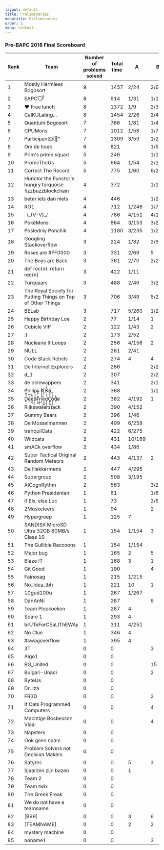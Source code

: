 ```yaml
---
layout: default
title: Preliminaries
menutitle: Preliminaries
order: 3
menu: contest
---
```

<h3>Pre-BAPC 2018 Final Scoreboard</h3><table class="table">
<thead>
<tr>
<th>Rank</th>
<th class="name">Team</th>
<th class="problems">Number of problems solved</th>
<th class="score">Total time</th>
<th class="score text-center">A</th>
<th class="score text-center">B</th>
<th class="score text-center">C</th>
<th class="score text-center">D</th>
<th class="score text-center">E</th>
<th class="score text-center">F</th>
<th class="score text-center">G</th>
<th class="score text-center">H</th>
<th class="score text-center">I</th>
<th class="score text-center">J</th>
<th class="score text-center">K</th>
</tr>
</thead>
<tbody>
<tr>
<td>1</td>
<td>Mostly Harmless Bogosort </td>
<td>9</td>
<td>1457</td>
<td class="score text-center bg-success">2/24</td>
<td class="score text-center bg-success">2/65</td>
<td class="score text-center bg-success">1/272</td>
<td class="score text-center bg-success">3/275</td>
<td class="score text-center bg-success">1/73</td>
<td class="score text-center"></td>
<td class="score text-center bg-danger">4</td>
<td class="score text-center bg-success">1/39</td>
<td class="score text-center bg-success">1/177</td>
<td class="score text-center bg-success">1/148</td>
<td class="score text-center bg-success">2/284</td>
</tr>
<tr>
<td>2</td>
<td>EAPC\̅_̅/̷̚ʾ </td>
<td>8</td>
<td>914</td>
<td class="score text-center bg-success">1/31</td>
<td class="score text-center bg-success">1/118</td>
<td class="score text-center bg-success">1/221</td>
<td class="score text-center bg-success">1/172</td>
<td class="score text-center bg-success">1/55</td>
<td class="score text-center bg-danger">1</td>
<td class="score text-center bg-danger">1</td>
<td class="score text-center bg-success">1/67</td>
<td class="score text-center"></td>
<td class="score text-center bg-success">2/87</td>
<td class="score text-center bg-success">1/143</td>
</tr>
<tr>
<td>3</td>
<td>♥ Free lunch </td>
<td>8</td>
<td>1372</td>
<td class="score text-center bg-success">1/9</td>
<td class="score text-center bg-success">2/38</td>
<td class="score text-center bg-success">1/270</td>
<td class="score text-center bg-success">3/283</td>
<td class="score text-center bg-success">1/226</td>
<td class="score text-center"></td>
<td class="score text-center bg-danger">2</td>
<td class="score text-center bg-success">1/20</td>
<td class="score text-center"></td>
<td class="score text-center bg-success">2/175</td>
<td class="score text-center bg-success">2/251</td>
</tr>
<tr>
<td>4</td>
<td>CalKULating... </td>
<td>8</td>
<td>1454</td>
<td class="score text-center bg-success">2/26</td>
<td class="score text-center bg-success">2/43</td>
<td class="score text-center bg-success">1/297</td>
<td class="score text-center bg-success">1/238</td>
<td class="score text-center bg-success">3/192</td>
<td class="score text-center bg-danger">1</td>
<td class="score text-center bg-danger">1</td>
<td class="score text-center bg-success">2/61</td>
<td class="score text-center bg-success">1/292</td>
<td class="score text-center bg-success">1/205</td>
<td class="score text-center bg-danger">1</td>
</tr>
<tr>
<td>5</td>
<td>Quantum Bogosort </td>
<td>7</td>
<td>766</td>
<td class="score text-center bg-success">1/81</td>
<td class="score text-center bg-success">1/40</td>
<td class="score text-center"></td>
<td class="score text-center bg-success">1/214</td>
<td class="score text-center bg-success">1/108</td>
<td class="score text-center"></td>
<td class="score text-center bg-danger">3</td>
<td class="score text-center bg-success">1/14</td>
<td class="score text-center bg-success">2/230</td>
<td class="score text-center bg-success">1/59</td>
<td class="score text-center"></td>
</tr>
<tr>
<td>6</td>
<td>CPUMons </td>
<td>7</td>
<td>1012</td>
<td class="score text-center bg-success">1/58</td>
<td class="score text-center bg-success">1/74</td>
<td class="score text-center"></td>
<td class="score text-center bg-success">3/177</td>
<td class="score text-center bg-danger">3</td>
<td class="score text-center"></td>
<td class="score text-center bg-success">2/299</td>
<td class="score text-center bg-success">1/26</td>
<td class="score text-center bg-success">2/82</td>
<td class="score text-center bg-success">1/216</td>
<td class="score text-center"></td>
</tr>
<tr>
<td>7</td>
<td>ParticipantΩ(🦆ⁿ </td>
<td>7</td>
<td>1309</td>
<td class="score text-center bg-success">3/59</td>
<td class="score text-center bg-success">1/201</td>
<td class="score text-center bg-success">1/107</td>
<td class="score text-center bg-success">1/251</td>
<td class="score text-center bg-success">1/280</td>
<td class="score text-center"></td>
<td class="score text-center bg-danger">1</td>
<td class="score text-center bg-success">2/64</td>
<td class="score text-center"></td>
<td class="score text-center bg-success">2/267</td>
<td class="score text-center"></td>
</tr>
<tr>
<td>8</td>
<td>Om de hoek </td>
<td>6</td>
<td>821</td>
<td class="score text-center"></td>
<td class="score text-center bg-success">1/54</td>
<td class="score text-center bg-success">4/187</td>
<td class="score text-center bg-success">1/232</td>
<td class="score text-center"></td>
<td class="score text-center bg-success">2/45</td>
<td class="score text-center bg-danger">1</td>
<td class="score text-center"></td>
<td class="score text-center bg-success">1/29</td>
<td class="score text-center bg-danger">3</td>
<td class="score text-center bg-success">2/174</td>
</tr>
<tr>
<td>9</td>
<td>Prim's prime squad </td>
<td>5</td>
<td>246</td>
<td class="score text-center"></td>
<td class="score text-center bg-success">1/11</td>
<td class="score text-center bg-success">1/49</td>
<td class="score text-center bg-danger">3</td>
<td class="score text-center bg-success">2/111</td>
<td class="score text-center bg-danger">4</td>
<td class="score text-center"></td>
<td class="score text-center"></td>
<td class="score text-center bg-success">1/22</td>
<td class="score text-center"></td>
<td class="score text-center bg-success">1/33</td>
</tr>
<tr>
<td>10</td>
<td>PromeTheUs </td>
<td>5</td>
<td>664</td>
<td class="score text-center bg-success">1/54</td>
<td class="score text-center bg-success">2/144</td>
<td class="score text-center bg-success">2/172</td>
<td class="score text-center bg-danger">3</td>
<td class="score text-center"></td>
<td class="score text-center"></td>
<td class="score text-center"></td>
<td class="score text-center bg-success">1/33</td>
<td class="score text-center"></td>
<td class="score text-center"></td>
<td class="score text-center bg-success">2/201</td>
</tr>
<tr>
<td>11</td>
<td>Correct The Record </td>
<td>5</td>
<td>775</td>
<td class="score text-center bg-success">1/60</td>
<td class="score text-center bg-success">6/228</td>
<td class="score text-center"></td>
<td class="score text-center"></td>
<td class="score text-center bg-success">1/283</td>
<td class="score text-center"></td>
<td class="score text-center"></td>
<td class="score text-center bg-success">1/24</td>
<td class="score text-center bg-danger">1</td>
<td class="score text-center bg-success">1/80</td>
<td class="score text-center"></td>
</tr>
<tr>
<td>12</td>
<td>Hunctor the Functor's hungry turquoise fizzbuzzblockchain </td>
<td>4</td>
<td>372</td>
<td class="score text-center"></td>
<td class="score text-center bg-success">1/10</td>
<td class="score text-center bg-success">1/46</td>
<td class="score text-center bg-danger">4</td>
<td class="score text-center bg-danger">1</td>
<td class="score text-center bg-danger">2</td>
<td class="score text-center bg-danger">1</td>
<td class="score text-center bg-danger">1</td>
<td class="score text-center bg-success">1/65</td>
<td class="score text-center bg-danger">1</td>
<td class="score text-center bg-success">2/231</td>
</tr>
<tr>
<td>13</td>
<td>beter iets dan niets </td>
<td>4</td>
<td>446</td>
<td class="score text-center"></td>
<td class="score text-center bg-success">1/23</td>
<td class="score text-center bg-success">1/235</td>
<td class="score text-center bg-danger">4</td>
<td class="score text-center"></td>
<td class="score text-center bg-danger">2</td>
<td class="score text-center"></td>
<td class="score text-center bg-danger">1</td>
<td class="score text-center bg-success">1/51</td>
<td class="score text-center bg-danger">2</td>
<td class="score text-center bg-success">1/137</td>
</tr>
<tr>
<td>14</td>
<td>RO1 </td>
<td>4</td>
<td>712</td>
<td class="score text-center bg-success">1/248</td>
<td class="score text-center bg-success">1/77</td>
<td class="score text-center"></td>
<td class="score text-center"></td>
<td class="score text-center"></td>
<td class="score text-center"></td>
<td class="score text-center"></td>
<td class="score text-center bg-success">1/108</td>
<td class="score text-center"></td>
<td class="score text-center bg-success">1/279</td>
<td class="score text-center"></td>
</tr>
<tr>
<td>15</td>
<td>¯\_(V-V)_/¯ </td>
<td>4</td>
<td>786</td>
<td class="score text-center bg-success">4/151</td>
<td class="score text-center bg-success">4/128</td>
<td class="score text-center bg-danger">1</td>
<td class="score text-center bg-danger">1</td>
<td class="score text-center bg-danger">1</td>
<td class="score text-center bg-danger">1</td>
<td class="score text-center bg-danger">1</td>
<td class="score text-center bg-success">3/72</td>
<td class="score text-center bg-danger">2</td>
<td class="score text-center bg-success">1/275</td>
<td class="score text-center bg-danger">2</td>
</tr>
<tr>
<td>16</td>
<td>PokéMons </td>
<td>4</td>
<td>864</td>
<td class="score text-center bg-success">3/153</td>
<td class="score text-center bg-success">3/229</td>
<td class="score text-center"></td>
<td class="score text-center bg-success">2/118</td>
<td class="score text-center bg-danger">3</td>
<td class="score text-center"></td>
<td class="score text-center"></td>
<td class="score text-center bg-success">4/204</td>
<td class="score text-center"></td>
<td class="score text-center"></td>
<td class="score text-center"></td>
</tr>
<tr>
<td>17</td>
<td>Posledniy Ponchik </td>
<td>4</td>
<td>1180</td>
<td class="score text-center bg-success">3/235</td>
<td class="score text-center bg-success">1/287</td>
<td class="score text-center"></td>
<td class="score text-center"></td>
<td class="score text-center bg-success">2/297</td>
<td class="score text-center"></td>
<td class="score text-center"></td>
<td class="score text-center bg-success">6/201</td>
<td class="score text-center"></td>
<td class="score text-center"></td>
<td class="score text-center"></td>
</tr>
<tr>
<td>18</td>
<td>Googling Stackoverflow </td>
<td>3</td>
<td>224</td>
<td class="score text-center bg-success">1/32</td>
<td class="score text-center bg-success">2/93</td>
<td class="score text-center"></td>
<td class="score text-center bg-danger">1</td>
<td class="score text-center"></td>
<td class="score text-center"></td>
<td class="score text-center"></td>
<td class="score text-center bg-success">2/59</td>
<td class="score text-center bg-danger">1</td>
<td class="score text-center"></td>
<td class="score text-center"></td>
</tr>
<tr>
<td>19</td>
<td>Roses are #FF0000 </td>
<td>3</td>
<td>331</td>
<td class="score text-center bg-success">2/69</td>
<td class="score text-center bg-danger">5</td>
<td class="score text-center bg-danger">3</td>
<td class="score text-center"></td>
<td class="score text-center"></td>
<td class="score text-center"></td>
<td class="score text-center"></td>
<td class="score text-center bg-success">1/56</td>
<td class="score text-center bg-danger">3</td>
<td class="score text-center bg-success">4/126</td>
<td class="score text-center"></td>
</tr>
<tr>
<td>20</td>
<td>The Boys are Back </td>
<td>3</td>
<td>361</td>
<td class="score text-center bg-success">2/70</td>
<td class="score text-center bg-success">2/210</td>
<td class="score text-center"></td>
<td class="score text-center"></td>
<td class="score text-center bg-danger">1</td>
<td class="score text-center"></td>
<td class="score text-center"></td>
<td class="score text-center bg-success">1/41</td>
<td class="score text-center bg-danger">2</td>
<td class="score text-center"></td>
<td class="score text-center"></td>
</tr>
<tr>
<td>21</td>
<td>def rec(n): return rec(n) </td>
<td>3</td>
<td>422</td>
<td class="score text-center bg-success">1/11</td>
<td class="score text-center"></td>
<td class="score text-center"></td>
<td class="score text-center"></td>
<td class="score text-center"></td>
<td class="score text-center"></td>
<td class="score text-center bg-success">5/297</td>
<td class="score text-center bg-success">1/34</td>
<td class="score text-center"></td>
<td class="score text-center"></td>
<td class="score text-center"></td>
</tr>
<tr>
<td>22</td>
<td>Turquaars </td>
<td>3</td>
<td>488</td>
<td class="score text-center bg-success">2/46</td>
<td class="score text-center bg-success">3/297</td>
<td class="score text-center"></td>
<td class="score text-center"></td>
<td class="score text-center"></td>
<td class="score text-center"></td>
<td class="score text-center"></td>
<td class="score text-center bg-success">1/85</td>
<td class="score text-center bg-danger">5</td>
<td class="score text-center"></td>
<td class="score text-center"></td>
</tr>
<tr>
<td>23</td>
<td>The Royal Society for Putting Things on Top of Other Things </td>
<td>3</td>
<td>706</td>
<td class="score text-center bg-success">3/49</td>
<td class="score text-center bg-success">5/252</td>
<td class="score text-center"></td>
<td class="score text-center"></td>
<td class="score text-center"></td>
<td class="score text-center"></td>
<td class="score text-center"></td>
<td class="score text-center bg-success">2/265</td>
<td class="score text-center bg-danger">4</td>
<td class="score text-center"></td>
<td class="score text-center"></td>
</tr>
<tr>
<td>24</td>
<td>BELab </td>
<td>3</td>
<td>717</td>
<td class="score text-center bg-success">5/260</td>
<td class="score text-center bg-success">1/228</td>
<td class="score text-center"></td>
<td class="score text-center bg-danger">2</td>
<td class="score text-center"></td>
<td class="score text-center"></td>
<td class="score text-center"></td>
<td class="score text-center bg-success">1/149</td>
<td class="score text-center"></td>
<td class="score text-center"></td>
<td class="score text-center"></td>
</tr>
<tr>
<td>25</td>
<td>Happy Birthday Loe </td>
<td>2</td>
<td>77</td>
<td class="score text-center bg-success">1/14</td>
<td class="score text-center bg-danger">1</td>
<td class="score text-center"></td>
<td class="score text-center bg-danger">2</td>
<td class="score text-center"></td>
<td class="score text-center"></td>
<td class="score text-center"></td>
<td class="score text-center bg-success">1/63</td>
<td class="score text-center"></td>
<td class="score text-center bg-danger">6</td>
<td class="score text-center"></td>
</tr>
<tr>
<td>26</td>
<td>Cubicle VIP </td>
<td>2</td>
<td>122</td>
<td class="score text-center bg-success">1/43</td>
<td class="score text-center bg-danger">2</td>
<td class="score text-center bg-danger">4</td>
<td class="score text-center bg-danger">1</td>
<td class="score text-center"></td>
<td class="score text-center"></td>
<td class="score text-center"></td>
<td class="score text-center bg-success">1/79</td>
<td class="score text-center bg-danger">2</td>
<td class="score text-center"></td>
<td class="score text-center"></td>
</tr>
<tr>
<td>27</td>
<td>:) </td>
<td>2</td>
<td>173</td>
<td class="score text-center bg-success">2/52</td>
<td class="score text-center"></td>
<td class="score text-center bg-danger">9</td>
<td class="score text-center"></td>
<td class="score text-center"></td>
<td class="score text-center"></td>
<td class="score text-center"></td>
<td class="score text-center bg-success">1/101</td>
<td class="score text-center"></td>
<td class="score text-center bg-danger">1</td>
<td class="score text-center"></td>
</tr>
<tr>
<td>28</td>
<td>Nucleaire If Loops </td>
<td>2</td>
<td>256</td>
<td class="score text-center bg-success">4/156</td>
<td class="score text-center bg-danger">2</td>
<td class="score text-center"></td>
<td class="score text-center bg-danger">3</td>
<td class="score text-center"></td>
<td class="score text-center"></td>
<td class="score text-center"></td>
<td class="score text-center bg-success">1/40</td>
<td class="score text-center"></td>
<td class="score text-center bg-danger">1</td>
<td class="score text-center"></td>
</tr>
<tr>
<td>29</td>
<td>NULL </td>
<td>2</td>
<td>261</td>
<td class="score text-center bg-success">2/41</td>
<td class="score text-center"></td>
<td class="score text-center"></td>
<td class="score text-center"></td>
<td class="score text-center"></td>
<td class="score text-center"></td>
<td class="score text-center"></td>
<td class="score text-center bg-success">2/180</td>
<td class="score text-center"></td>
<td class="score text-center bg-danger">1</td>
<td class="score text-center"></td>
</tr>
<tr>
<td>30</td>
<td>Code Stack Rebels </td>
<td>2</td>
<td>274</td>
<td class="score text-center bg-danger">4</td>
<td class="score text-center bg-danger">4</td>
<td class="score text-center bg-success">3/161</td>
<td class="score text-center"></td>
<td class="score text-center"></td>
<td class="score text-center"></td>
<td class="score text-center"></td>
<td class="score text-center bg-success">1/73</td>
<td class="score text-center bg-danger">5</td>
<td class="score text-center"></td>
<td class="score text-center"></td>
</tr>
<tr>
<td>31</td>
<td>De Internet Explorers </td>
<td>2</td>
<td>286</td>
<td class="score text-center"></td>
<td class="score text-center bg-success">2/24</td>
<td class="score text-center"></td>
<td class="score text-center"></td>
<td class="score text-center"></td>
<td class="score text-center"></td>
<td class="score text-center bg-danger">1</td>
<td class="score text-center"></td>
<td class="score text-center bg-success">2/222</td>
<td class="score text-center"></td>
<td class="score text-center"></td>
</tr>
<tr>
<td>32</td>
<td>d_1 </td>
<td>2</td>
<td>307</td>
<td class="score text-center"></td>
<td class="score text-center bg-success">2/218</td>
<td class="score text-center bg-danger">5</td>
<td class="score text-center"></td>
<td class="score text-center"></td>
<td class="score text-center"></td>
<td class="score text-center"></td>
<td class="score text-center"></td>
<td class="score text-center bg-success">2/49</td>
<td class="score text-center"></td>
<td class="score text-center"></td>
</tr>
<tr>
<td>33</td>
<td>de oelewappers </td>
<td>2</td>
<td>341</td>
<td class="score text-center"></td>
<td class="score text-center bg-success">2/160</td>
<td class="score text-center bg-danger">3</td>
<td class="score text-center bg-danger">6</td>
<td class="score text-center"></td>
<td class="score text-center"></td>
<td class="score text-center"></td>
<td class="score text-center"></td>
<td class="score text-center bg-success">2/141</td>
<td class="score text-center"></td>
<td class="score text-center"></td>
</tr>
<tr>
<td>34</td>
<td>Philips & Ko. </td>
<td>2</td>
<td>368</td>
<td class="score text-center"></td>
<td class="score text-center bg-success">1/198</td>
<td class="score text-center"></td>
<td class="score text-center"></td>
<td class="score text-center bg-danger">12</td>
<td class="score text-center"></td>
<td class="score text-center"></td>
<td class="score text-center"></td>
<td class="score text-center bg-success">1/170</td>
<td class="score text-center"></td>
<td class="score text-center"></td>
</tr>
<tr>
<td>35</td>
<td>D̢̾̑͆ͥͨͯe̫ͣ̿e̝̪̖ͪ̃̀p̵͙̝͎̎͛ͣF͉̤͈̆ͭ͂̓̄r̦̼̫̞i̛̤͎̓̊͛ͥ͂̔e̠̤̪͇͛ͥ͑ͩ͐̈́d̡̤̬̜̙̒̾̀̿̈́́ͯC͇̗̭͖̔̽ͦ̊͋̉õ̜̖̖̭̬̇ͪ͋d̊̃̈͏͔e̷ </td>
<td>2</td>
<td>382</td>
<td class="score text-center bg-success">4/192</td>
<td class="score text-center bg-danger">1</td>
<td class="score text-center"></td>
<td class="score text-center bg-danger">5</td>
<td class="score text-center"></td>
<td class="score text-center"></td>
<td class="score text-center"></td>
<td class="score text-center bg-success">2/110</td>
<td class="score text-center"></td>
<td class="score text-center"></td>
<td class="score text-center"></td>
</tr>
<tr>
<td>36</td>
<td>Rijkswaterstack </td>
<td>2</td>
<td>390</td>
<td class="score text-center bg-success">4/152</td>
<td class="score text-center"></td>
<td class="score text-center"></td>
<td class="score text-center"></td>
<td class="score text-center"></td>
<td class="score text-center"></td>
<td class="score text-center"></td>
<td class="score text-center bg-success">2/158</td>
<td class="score text-center bg-danger">4</td>
<td class="score text-center"></td>
<td class="score text-center"></td>
</tr>
<tr>
<td>37</td>
<td>Gummy Bears </td>
<td>2</td>
<td>396</td>
<td class="score text-center bg-success">1/46</td>
<td class="score text-center"></td>
<td class="score text-center bg-danger">3</td>
<td class="score text-center"></td>
<td class="score text-center"></td>
<td class="score text-center"></td>
<td class="score text-center"></td>
<td class="score text-center bg-success">4/290</td>
<td class="score text-center bg-danger">8</td>
<td class="score text-center"></td>
<td class="score text-center"></td>
</tr>
<tr>
<td>38</td>
<td>De Mosselmannen </td>
<td>2</td>
<td>409</td>
<td class="score text-center bg-success">6/259</td>
<td class="score text-center"></td>
<td class="score text-center bg-danger">4</td>
<td class="score text-center bg-danger">3</td>
<td class="score text-center"></td>
<td class="score text-center"></td>
<td class="score text-center"></td>
<td class="score text-center bg-success">1/50</td>
<td class="score text-center bg-danger">2</td>
<td class="score text-center"></td>
<td class="score text-center"></td>
</tr>
<tr>
<td>39</td>
<td>tranquilCats </td>
<td>2</td>
<td>422</td>
<td class="score text-center bg-success">6/275</td>
<td class="score text-center"></td>
<td class="score text-center"></td>
<td class="score text-center"></td>
<td class="score text-center"></td>
<td class="score text-center"></td>
<td class="score text-center"></td>
<td class="score text-center bg-success">1/47</td>
<td class="score text-center"></td>
<td class="score text-center bg-danger">4</td>
<td class="score text-center"></td>
</tr>
<tr>
<td>40</td>
<td>Wildcats </td>
<td>2</td>
<td>431</td>
<td class="score text-center bg-success">10/169</td>
<td class="score text-center"></td>
<td class="score text-center"></td>
<td class="score text-center"></td>
<td class="score text-center"></td>
<td class="score text-center"></td>
<td class="score text-center"></td>
<td class="score text-center bg-success">1/82</td>
<td class="score text-center bg-danger">9</td>
<td class="score text-center"></td>
<td class="score text-center"></td>
</tr>
<tr>
<td>41</td>
<td>smACk overflow </td>
<td>2</td>
<td>434</td>
<td class="score text-center bg-success">1/86</td>
<td class="score text-center"></td>
<td class="score text-center bg-danger">3</td>
<td class="score text-center bg-danger">2</td>
<td class="score text-center"></td>
<td class="score text-center"></td>
<td class="score text-center"></td>
<td class="score text-center bg-success">4/288</td>
<td class="score text-center bg-danger">2</td>
<td class="score text-center"></td>
<td class="score text-center"></td>
</tr>
<tr>
<td>42</td>
<td>Super Tactical Original Random Meteors </td>
<td>2</td>
<td>443</td>
<td class="score text-center bg-success">4/137</td>
<td class="score text-center bg-danger">2</td>
<td class="score text-center"></td>
<td class="score text-center bg-danger">7</td>
<td class="score text-center"></td>
<td class="score text-center"></td>
<td class="score text-center"></td>
<td class="score text-center bg-success">4/186</td>
<td class="score text-center bg-danger">4</td>
<td class="score text-center"></td>
<td class="score text-center"></td>
</tr>
<tr>
<td>43</td>
<td>De Hekkermens </td>
<td>2</td>
<td>447</td>
<td class="score text-center bg-success">4/295</td>
<td class="score text-center"></td>
<td class="score text-center bg-danger">1</td>
<td class="score text-center"></td>
<td class="score text-center"></td>
<td class="score text-center"></td>
<td class="score text-center"></td>
<td class="score text-center bg-success">1/92</td>
<td class="score text-center bg-danger">5</td>
<td class="score text-center"></td>
<td class="score text-center"></td>
</tr>
<tr>
<td>44</td>
<td>Supergroup </td>
<td>2</td>
<td>508</td>
<td class="score text-center bg-success">3/195</td>
<td class="score text-center"></td>
<td class="score text-center bg-danger">4</td>
<td class="score text-center bg-danger">2</td>
<td class="score text-center"></td>
<td class="score text-center"></td>
<td class="score text-center"></td>
<td class="score text-center bg-success">3/233</td>
<td class="score text-center bg-danger">2</td>
<td class="score text-center"></td>
<td class="score text-center"></td>
</tr>
<tr>
<td>45</td>
<td>AlCognRythm </td>
<td>2</td>
<td>563</td>
<td class="score text-center"></td>
<td class="score text-center bg-success">3/226</td>
<td class="score text-center bg-danger">1</td>
<td class="score text-center"></td>
<td class="score text-center"></td>
<td class="score text-center"></td>
<td class="score text-center"></td>
<td class="score text-center"></td>
<td class="score text-center bg-success">6/197</td>
<td class="score text-center bg-danger">8</td>
<td class="score text-center"></td>
</tr>
<tr>
<td>46</td>
<td>Python Presidenten </td>
<td>1</td>
<td>61</td>
<td class="score text-center"></td>
<td class="score text-center bg-success">1/61</td>
<td class="score text-center bg-danger">5</td>
<td class="score text-center"></td>
<td class="score text-center"></td>
<td class="score text-center"></td>
<td class="score text-center"></td>
<td class="score text-center"></td>
<td class="score text-center"></td>
<td class="score text-center"></td>
<td class="score text-center"></td>
</tr>
<tr>
<td>47</td>
<td>if Els, else Luc </td>
<td>1</td>
<td>73</td>
<td class="score text-center"></td>
<td class="score text-center bg-success">2/53</td>
<td class="score text-center"></td>
<td class="score text-center"></td>
<td class="score text-center"></td>
<td class="score text-center"></td>
<td class="score text-center"></td>
<td class="score text-center"></td>
<td class="score text-center bg-danger">2</td>
<td class="score text-center"></td>
<td class="score text-center"></td>
</tr>
<tr>
<td>48</td>
<td>2Musketeers </td>
<td>1</td>
<td>94</td>
<td class="score text-center"></td>
<td class="score text-center bg-danger">2</td>
<td class="score text-center"></td>
<td class="score text-center"></td>
<td class="score text-center"></td>
<td class="score text-center"></td>
<td class="score text-center"></td>
<td class="score text-center bg-success">1/94</td>
<td class="score text-center"></td>
<td class="score text-center"></td>
<td class="score text-center"></td>
</tr>
<tr>
<td>49</td>
<td>Hypergroep </td>
<td>1</td>
<td>125</td>
<td class="score text-center bg-danger">7</td>
<td class="score text-center"></td>
<td class="score text-center bg-danger">3</td>
<td class="score text-center"></td>
<td class="score text-center"></td>
<td class="score text-center"></td>
<td class="score text-center bg-danger">1</td>
<td class="score text-center bg-success">3/85</td>
<td class="score text-center"></td>
<td class="score text-center"></td>
<td class="score text-center"></td>
</tr>
<tr>
<td>50</td>
<td>SANDISK MicroSD Ultra 32GB 80MB/s Class 10 </td>
<td>1</td>
<td>154</td>
<td class="score text-center bg-success">1/154</td>
<td class="score text-center bg-danger">3</td>
<td class="score text-center"></td>
<td class="score text-center bg-danger">2</td>
<td class="score text-center"></td>
<td class="score text-center"></td>
<td class="score text-center"></td>
<td class="score text-center bg-danger">2</td>
<td class="score text-center"></td>
<td class="score text-center"></td>
<td class="score text-center"></td>
</tr>
<tr>
<td>51</td>
<td>The Gullible Raccoons </td>
<td>1</td>
<td>154</td>
<td class="score text-center bg-success">1/154</td>
<td class="score text-center"></td>
<td class="score text-center"></td>
<td class="score text-center"></td>
<td class="score text-center"></td>
<td class="score text-center"></td>
<td class="score text-center"></td>
<td class="score text-center bg-danger">2</td>
<td class="score text-center"></td>
<td class="score text-center"></td>
<td class="score text-center"></td>
</tr>
<tr>
<td>52</td>
<td>Major bug </td>
<td>1</td>
<td>165</td>
<td class="score text-center bg-danger">2</td>
<td class="score text-center bg-danger">5</td>
<td class="score text-center"></td>
<td class="score text-center"></td>
<td class="score text-center"></td>
<td class="score text-center"></td>
<td class="score text-center"></td>
<td class="score text-center bg-success">1/165</td>
<td class="score text-center bg-danger">2</td>
<td class="score text-center bg-danger">1</td>
<td class="score text-center"></td>
</tr>
<tr>
<td>53</td>
<td>Blaze IT </td>
<td>1</td>
<td>168</td>
<td class="score text-center bg-danger">3</td>
<td class="score text-center bg-danger">1</td>
<td class="score text-center"></td>
<td class="score text-center"></td>
<td class="score text-center"></td>
<td class="score text-center"></td>
<td class="score text-center"></td>
<td class="score text-center bg-success">1/168</td>
<td class="score text-center bg-danger">3</td>
<td class="score text-center"></td>
<td class="score text-center"></td>
</tr>
<tr>
<td>54</td>
<td>Git Good </td>
<td>1</td>
<td>190</td>
<td class="score text-center"></td>
<td class="score text-center bg-danger">4</td>
<td class="score text-center"></td>
<td class="score text-center"></td>
<td class="score text-center"></td>
<td class="score text-center"></td>
<td class="score text-center"></td>
<td class="score text-center"></td>
<td class="score text-center bg-success">2/170</td>
<td class="score text-center bg-danger">2</td>
<td class="score text-center"></td>
</tr>
<tr>
<td>55</td>
<td>Fainosag </td>
<td>1</td>
<td>215</td>
<td class="score text-center bg-success">1/215</td>
<td class="score text-center"></td>
<td class="score text-center"></td>
<td class="score text-center bg-danger">6</td>
<td class="score text-center"></td>
<td class="score text-center"></td>
<td class="score text-center"></td>
<td class="score text-center bg-danger">4</td>
<td class="score text-center bg-danger">2</td>
<td class="score text-center"></td>
<td class="score text-center"></td>
</tr>
<tr>
<td>56</td>
<td>No_Idea_tbh </td>
<td>1</td>
<td>221</td>
<td class="score text-center bg-danger">10</td>
<td class="score text-center bg-danger">1</td>
<td class="score text-center bg-danger">1</td>
<td class="score text-center"></td>
<td class="score text-center"></td>
<td class="score text-center"></td>
<td class="score text-center"></td>
<td class="score text-center bg-success">1/221</td>
<td class="score text-center"></td>
<td class="score text-center"></td>
<td class="score text-center"></td>
</tr>
<tr>
<td>57</td>
<td>10gud100u </td>
<td>1</td>
<td>267</td>
<td class="score text-center bg-success">1/267</td>
<td class="score text-center"></td>
<td class="score text-center"></td>
<td class="score text-center"></td>
<td class="score text-center"></td>
<td class="score text-center"></td>
<td class="score text-center"></td>
<td class="score text-center bg-danger">4</td>
<td class="score text-center bg-danger">4</td>
<td class="score text-center"></td>
<td class="score text-center"></td>
</tr>
<tr>
<td>58</td>
<td>DanAnNi </td>
<td>1</td>
<td>287</td>
<td class="score text-center"></td>
<td class="score text-center bg-danger">6</td>
<td class="score text-center"></td>
<td class="score text-center"></td>
<td class="score text-center"></td>
<td class="score text-center"></td>
<td class="score text-center"></td>
<td class="score text-center"></td>
<td class="score text-center bg-success">8/147</td>
<td class="score text-center"></td>
<td class="score text-center"></td>
</tr>
<tr>
<td>59</td>
<td>Team Plopkoeken </td>
<td>1</td>
<td>287</td>
<td class="score text-center bg-danger">4</td>
<td class="score text-center"></td>
<td class="score text-center"></td>
<td class="score text-center"></td>
<td class="score text-center"></td>
<td class="score text-center"></td>
<td class="score text-center"></td>
<td class="score text-center bg-success">1/287</td>
<td class="score text-center bg-danger">3</td>
<td class="score text-center"></td>
<td class="score text-center"></td>
</tr>
<tr>
<td>60</td>
<td>Spare 1 </td>
<td>1</td>
<td>293</td>
<td class="score text-center bg-danger">4</td>
<td class="score text-center"></td>
<td class="score text-center"></td>
<td class="score text-center"></td>
<td class="score text-center"></td>
<td class="score text-center"></td>
<td class="score text-center"></td>
<td class="score text-center bg-success">3/253</td>
<td class="score text-center"></td>
<td class="score text-center"></td>
<td class="score text-center"></td>
</tr>
<tr>
<td>61</td>
<td>brUTeForCEaLlThEWAy </td>
<td>1</td>
<td>311</td>
<td class="score text-center bg-success">4/251</td>
<td class="score text-center"></td>
<td class="score text-center"></td>
<td class="score text-center bg-danger">1</td>
<td class="score text-center"></td>
<td class="score text-center"></td>
<td class="score text-center"></td>
<td class="score text-center bg-danger">5</td>
<td class="score text-center bg-danger">4</td>
<td class="score text-center"></td>
<td class="score text-center"></td>
</tr>
<tr>
<td>62</td>
<td>No Clue </td>
<td>1</td>
<td>346</td>
<td class="score text-center bg-danger">4</td>
<td class="score text-center"></td>
<td class="score text-center"></td>
<td class="score text-center"></td>
<td class="score text-center"></td>
<td class="score text-center"></td>
<td class="score text-center"></td>
<td class="score text-center bg-success">7/226</td>
<td class="score text-center"></td>
<td class="score text-center"></td>
<td class="score text-center"></td>
</tr>
<tr>
<td>63</td>
<td>#swagoverflow </td>
<td>1</td>
<td>395</td>
<td class="score text-center bg-danger">4</td>
<td class="score text-center"></td>
<td class="score text-center"></td>
<td class="score text-center bg-danger">1</td>
<td class="score text-center"></td>
<td class="score text-center"></td>
<td class="score text-center"></td>
<td class="score text-center bg-success">8/255</td>
<td class="score text-center bg-danger">4</td>
<td class="score text-center"></td>
<td class="score text-center"></td>
</tr>
<tr>
<td>64</td>
<td>3T </td>
<td>0</td>
<td>0</td>
<td class="score text-center"></td>
<td class="score text-center bg-danger">3</td>
<td class="score text-center"></td>
<td class="score text-center bg-danger">2</td>
<td class="score text-center bg-danger">1</td>
<td class="score text-center"></td>
<td class="score text-center"></td>
<td class="score text-center"></td>
<td class="score text-center"></td>
<td class="score text-center"></td>
<td class="score text-center"></td>
</tr>
<tr>
<td>65</td>
<td>Algo1 </td>
<td>0</td>
<td>0</td>
<td class="score text-center"></td>
<td class="score text-center"></td>
<td class="score text-center"></td>
<td class="score text-center"></td>
<td class="score text-center"></td>
<td class="score text-center"></td>
<td class="score text-center"></td>
<td class="score text-center"></td>
<td class="score text-center"></td>
<td class="score text-center"></td>
<td class="score text-center"></td>
</tr>
<tr>
<td>66</td>
<td>BG_United </td>
<td>0</td>
<td>0</td>
<td class="score text-center"></td>
<td class="score text-center bg-danger">15</td>
<td class="score text-center"></td>
<td class="score text-center bg-danger">1</td>
<td class="score text-center"></td>
<td class="score text-center"></td>
<td class="score text-center"></td>
<td class="score text-center"></td>
<td class="score text-center"></td>
<td class="score text-center"></td>
<td class="score text-center"></td>
</tr>
<tr>
<td>67</td>
<td>Bulgari-Unaci </td>
<td>0</td>
<td>0</td>
<td class="score text-center"></td>
<td class="score text-center bg-danger">2</td>
<td class="score text-center"></td>
<td class="score text-center"></td>
<td class="score text-center"></td>
<td class="score text-center"></td>
<td class="score text-center"></td>
<td class="score text-center"></td>
<td class="score text-center bg-danger">3</td>
<td class="score text-center bg-danger">4</td>
<td class="score text-center"></td>
</tr>
<tr>
<td>68</td>
<td>ByteUs </td>
<td>0</td>
<td>0</td>
<td class="score text-center"></td>
<td class="score text-center"></td>
<td class="score text-center"></td>
<td class="score text-center"></td>
<td class="score text-center"></td>
<td class="score text-center"></td>
<td class="score text-center"></td>
<td class="score text-center"></td>
<td class="score text-center bg-danger">1</td>
<td class="score text-center"></td>
<td class="score text-center"></td>
</tr>
<tr>
<td>69</td>
<td>Dr. Iza </td>
<td>0</td>
<td>0</td>
<td class="score text-center"></td>
<td class="score text-center"></td>
<td class="score text-center bg-danger">2</td>
<td class="score text-center"></td>
<td class="score text-center"></td>
<td class="score text-center"></td>
<td class="score text-center"></td>
<td class="score text-center bg-danger">2</td>
<td class="score text-center bg-danger">1</td>
<td class="score text-center"></td>
<td class="score text-center"></td>
</tr>
<tr>
<td>70</td>
<td>FR3D </td>
<td>0</td>
<td>0</td>
<td class="score text-center"></td>
<td class="score text-center bg-danger">2</td>
<td class="score text-center"></td>
<td class="score text-center"></td>
<td class="score text-center"></td>
<td class="score text-center"></td>
<td class="score text-center"></td>
<td class="score text-center"></td>
<td class="score text-center bg-danger">1</td>
<td class="score text-center"></td>
<td class="score text-center"></td>
</tr>
<tr>
<td>71</td>
<td>If Cats Programmed Computers </td>
<td>0</td>
<td>0</td>
<td class="score text-center"></td>
<td class="score text-center bg-danger">4</td>
<td class="score text-center"></td>
<td class="score text-center"></td>
<td class="score text-center"></td>
<td class="score text-center"></td>
<td class="score text-center"></td>
<td class="score text-center"></td>
<td class="score text-center bg-danger">6</td>
<td class="score text-center bg-danger">2</td>
<td class="score text-center"></td>
</tr>
<tr>
<td>72</td>
<td>Machtige Bosbessen Vlaai </td>
<td>0</td>
<td>0</td>
<td class="score text-center"></td>
<td class="score text-center bg-danger">4</td>
<td class="score text-center bg-danger">1</td>
<td class="score text-center"></td>
<td class="score text-center bg-danger">1</td>
<td class="score text-center bg-danger">1</td>
<td class="score text-center"></td>
<td class="score text-center"></td>
<td class="score text-center"></td>
<td class="score text-center bg-danger">1</td>
<td class="score text-center"></td>
</tr>
<tr>
<td>73</td>
<td>Napsters </td>
<td>0</td>
<td>0</td>
<td class="score text-center"></td>
<td class="score text-center"></td>
<td class="score text-center"></td>
<td class="score text-center"></td>
<td class="score text-center bg-danger">2</td>
<td class="score text-center"></td>
<td class="score text-center"></td>
<td class="score text-center"></td>
<td class="score text-center"></td>
<td class="score text-center"></td>
<td class="score text-center"></td>
</tr>
<tr>
<td>74</td>
<td>Ook geen naam </td>
<td>0</td>
<td>0</td>
<td class="score text-center"></td>
<td class="score text-center"></td>
<td class="score text-center"></td>
<td class="score text-center"></td>
<td class="score text-center"></td>
<td class="score text-center"></td>
<td class="score text-center"></td>
<td class="score text-center"></td>
<td class="score text-center"></td>
<td class="score text-center"></td>
<td class="score text-center"></td>
</tr>
<tr>
<td>75</td>
<td>Problem Solvers not Decision Makers </td>
<td>0</td>
<td>0</td>
<td class="score text-center"></td>
<td class="score text-center"></td>
<td class="score text-center"></td>
<td class="score text-center bg-danger">7</td>
<td class="score text-center bg-danger">4</td>
<td class="score text-center"></td>
<td class="score text-center"></td>
<td class="score text-center"></td>
<td class="score text-center bg-danger">4</td>
<td class="score text-center"></td>
<td class="score text-center"></td>
</tr>
<tr>
<td>76</td>
<td>Satyres </td>
<td>0</td>
<td>0</td>
<td class="score text-center bg-danger">5</td>
<td class="score text-center bg-danger">3</td>
<td class="score text-center"></td>
<td class="score text-center"></td>
<td class="score text-center"></td>
<td class="score text-center"></td>
<td class="score text-center"></td>
<td class="score text-center bg-danger">1</td>
<td class="score text-center"></td>
<td class="score text-center"></td>
<td class="score text-center"></td>
</tr>
<tr>
<td>77</td>
<td>Sjaarzen zijn bazen </td>
<td>0</td>
<td>0</td>
<td class="score text-center bg-danger">1</td>
<td class="score text-center"></td>
<td class="score text-center"></td>
<td class="score text-center"></td>
<td class="score text-center"></td>
<td class="score text-center"></td>
<td class="score text-center"></td>
<td class="score text-center bg-danger">3</td>
<td class="score text-center bg-danger">1</td>
<td class="score text-center"></td>
<td class="score text-center"></td>
</tr>
<tr>
<td>78</td>
<td>Team 2 </td>
<td>0</td>
<td>0</td>
<td class="score text-center"></td>
<td class="score text-center"></td>
<td class="score text-center"></td>
<td class="score text-center"></td>
<td class="score text-center"></td>
<td class="score text-center"></td>
<td class="score text-center"></td>
<td class="score text-center"></td>
<td class="score text-center"></td>
<td class="score text-center"></td>
<td class="score text-center"></td>
</tr>
<tr>
<td>79</td>
<td>Team twix </td>
<td>0</td>
<td>0</td>
<td class="score text-center"></td>
<td class="score text-center"></td>
<td class="score text-center"></td>
<td class="score text-center"></td>
<td class="score text-center"></td>
<td class="score text-center"></td>
<td class="score text-center"></td>
<td class="score text-center"></td>
<td class="score text-center"></td>
<td class="score text-center"></td>
<td class="score text-center"></td>
</tr>
<tr>
<td>80</td>
<td>The Greek Freak </td>
<td>0</td>
<td>0</td>
<td class="score text-center"></td>
<td class="score text-center"></td>
<td class="score text-center"></td>
<td class="score text-center"></td>
<td class="score text-center"></td>
<td class="score text-center"></td>
<td class="score text-center"></td>
<td class="score text-center"></td>
<td class="score text-center"></td>
<td class="score text-center"></td>
<td class="score text-center"></td>
</tr>
<tr>
<td>81</td>
<td>We do not have a teamname </td>
<td>0</td>
<td>0</td>
<td class="score text-center"></td>
<td class="score text-center"></td>
<td class="score text-center"></td>
<td class="score text-center"></td>
<td class="score text-center"></td>
<td class="score text-center"></td>
<td class="score text-center"></td>
<td class="score text-center"></td>
<td class="score text-center"></td>
<td class="score text-center"></td>
<td class="score text-center"></td>
</tr>
<tr>
<td>82</td>
<td>[B99] </td>
<td>0</td>
<td>0</td>
<td class="score text-center bg-danger">3</td>
<td class="score text-center bg-danger">6</td>
<td class="score text-center"></td>
<td class="score text-center"></td>
<td class="score text-center bg-danger">1</td>
<td class="score text-center"></td>
<td class="score text-center"></td>
<td class="score text-center"></td>
<td class="score text-center"></td>
<td class="score text-center"></td>
<td class="score text-center"></td>
</tr>
<tr>
<td>83</td>
<td>[TEAMNAME] </td>
<td>0</td>
<td>0</td>
<td class="score text-center bg-danger">2</td>
<td class="score text-center bg-danger">2</td>
<td class="score text-center"></td>
<td class="score text-center"></td>
<td class="score text-center"></td>
<td class="score text-center"></td>
<td class="score text-center"></td>
<td class="score text-center bg-danger">1</td>
<td class="score text-center bg-danger">1</td>
<td class="score text-center"></td>
<td class="score text-center"></td>
</tr>
<tr>
<td>84</td>
<td>mystery machine </td>
<td>0</td>
<td>0</td>
<td class="score text-center"></td>
<td class="score text-center"></td>
<td class="score text-center"></td>
<td class="score text-center"></td>
<td class="score text-center"></td>
<td class="score text-center"></td>
<td class="score text-center"></td>
<td class="score text-center"></td>
<td class="score text-center"></td>
<td class="score text-center"></td>
<td class="score text-center"></td>
</tr>
<tr>
<td>85</td>
<td>noname1 </td>
<td>0</td>
<td>0</td>
<td class="score text-center"></td>
<td class="score text-center bg-danger">3</td>
<td class="score text-center"></td>
<td class="score text-center"></td>
<td class="score text-center"></td>
<td class="score text-center"></td>
<td class="score text-center"></td>
<td class="score text-center bg-danger">1</td>
<td class="score text-center bg-danger">4</td>
<td class="score text-center"></td>
<td class="score text-center"></td>
</tr>
</tbody>
</table>

<!--
The preliminary contest is hosted locally by each university so please contact your local organisation for more
information.

You can register you team using the <a target="_blank" href="https://icpc.baylor.edu/regionals/finder/bapc-preliminaries-2018">ICPC system</a>
-->
